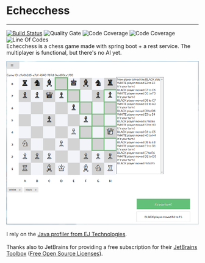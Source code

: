 # Echecchess
- - -
[![Build Status](https://travis-ci.org/EcheChess/echechess.svg?branch=develop)](https://travis-ci.org/EcheChess/echechess.svg?branch=develop)
![Quality Gate](https://sonarcloud.io/api/project_badges/measure?project=ca.watier.echechess:echechess&metric=alert_status)
![Code Coverage](https://sonarcloud.io/api/project_badges/measure?project=ca.watier.echechess:echechess&metric=security_rating)
![Code Coverage](https://sonarcloud.io/api/project_badges/measure?project=ca.watier.echechess:echechess&metric=reliability_rating)
![Line Of Codes](https://sonarcloud.io/api/project_badges/measure?project=ca.watier.echechess:echechess&&metric=ncloc)
<br>
Echecchess is a chess game made with spring boot + a rest service. The multiplayer is functional, but there's no AI yet.

![game preview](readme-img/preview.png)

I rely on the
<a href='http://www.ej-technologies.com/products/jprofiler/overview.html'>Java profiler from EJ Technologies</a>.<br>
<br>
Thanks also to JetBrains for providing a free subscription for their <a href='https://www.jetbrains.com/toolbox'>JetBrains Toolbox</a> (<a href='https://www.jetbrains.com/buy/opensource'>Free Open Source Licenses</a>). 
 
